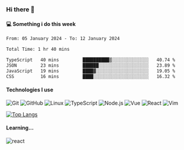 ### Hi there 👋

#### 💻 Something i do this week

<!--START_SECTION:waka-->

```txt
From: 05 January 2024 - To: 12 January 2024

Total Time: 1 hr 40 mins

TypeScript   40 mins         ██████████▒░░░░░░░░░░░░░░   40.74 %
JSON         23 mins         ██████░░░░░░░░░░░░░░░░░░░   23.89 %
JavaScript   19 mins         ████▓░░░░░░░░░░░░░░░░░░░░   19.05 %
CSS          16 mins         ████░░░░░░░░░░░░░░░░░░░░░   16.32 %
```

<!--END_SECTION:waka-->


#### Technologies I use
![Git](https://img.shields.io/badge/-Git-222222?style=flat&logo=git&logoColor=F05032)
![GitHub](https://img.shields.io/badge/-GitHub-181717?style=flat&logo=github)
![Linux](https://img.shields.io/badge/-Linux-222222?style=flat&logo=linux&logoColor=FCC624)
![TypeScript](https://img.shields.io/badge/-TypeScript-000000?style=flat&logo=typescript)
![Node.js](https://img.shields.io/badge/-Node.js-222222?style=flat&logo=node.js&logoColor=339933)
![Vue](https://img.shields.io/badge/-Vue-222222?style=flat&logo=Vue.js&logoColor=4FC08D)
![React](https://img.shields.io/badge/-React-222222?style=flat&logo=React&logoColor=blue)
![Vim](https://img.shields.io/badge/-Vim-222222?style=flat&logo=Vim&logoColor=green)

[![Top Langs](https://github-readme-stats.vercel.app/api/top-langs/?username=GodlessLiu&layout=compact)](https://github.com/anuraghazra/github-readme-stats)
#### Learning...
![react](https://img.shields.io/badge/react-18-blue.svg)
